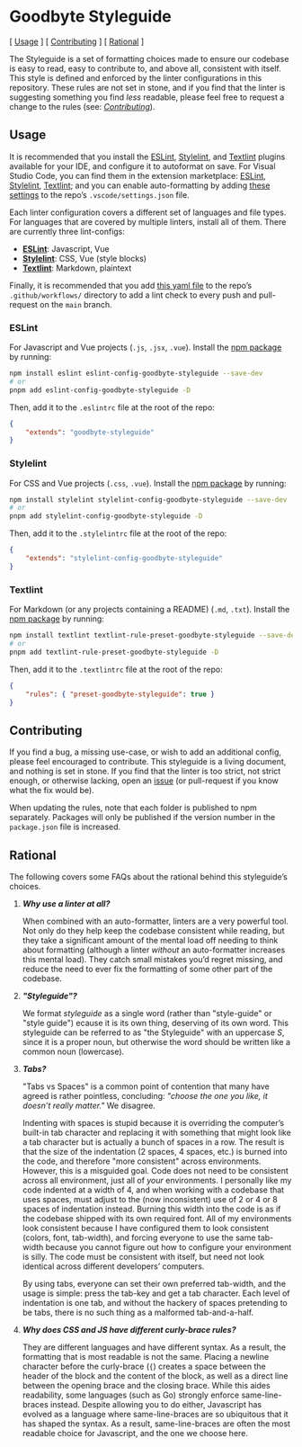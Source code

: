 # Goodbyte Styleguide

[ [Usage](#usage) ]
[ [Contributing](#contributing) ]
[ [Rational](#rational) ]

The Styleguide is a set of formatting choices made to ensure our codebase is easy
to read, easy to contribute to, and above all, consistent with itself. This style
is defined and enforced by the linter configurations in this repository. These rules
are not set in stone, and if you find that the linter is suggesting something you
find _less_ readable, please feel free to request a change to the rules (see: 
_[Contributing](#contributing)_).

## Usage

It is recommended that you install the [ESLint](https://eslint.org),
[Stylelint](https://stylelint.io), and [Textlint](https://textlint.github.io) plugins
available for your IDE, and configure it to autoformat on save. For Visual Studio
Code, you can find them in the extension marketplace: 
[ESLint](https://marketplace.visualstudio.com/items?itemName=dbaeumer.vscode-eslint),
[Stylelint](https://marketplace.visualstudio.com/items?itemName=stylelint.vscode-stylelint),
[Textlint](https://marketplace.visualstudio.com/items?itemName=taichi.vscode-textlint);
and you can enable auto-formatting by adding [these settings](./.vscode/settings.json)
to the repo’s `.vscode/settings.json` file.

Each linter configuration covers a different set of languages and file types. For
languages that are covered by multiple linters, install all of them. There are currently
three lint-configs:

- **[ESLint](#eslint)**: Javascript, Vue
- **[Stylelint](#stylelint)**: CSS, Vue (style blocks)
- **[Textlint](#textlint)**: Markdown, plaintext

Finally, it is recommended that you add [this yaml file](./.github/workflows/lint.yml)
to the repo’s `.github/workflows/` directory to add a lint check to every push and
pull-request on the `main` branch.

### ESLint

For Javascript and Vue projects (`.js`, `.jsx`, `.vue`). Install the
[npm package](https://www.npmjs.com/package/eslint-config-goodbyte-styleguide) by running:

```bash
npm install eslint eslint-config-goodbyte-styleguide --save-dev
# or
pnpm add eslint-config-goodbyte-styleguide -D
```

Then, add it to the `.eslintrc` file at the root of the repo:

```json
{
    "extends": "goodbyte-styleguide"
}
```

### Stylelint

For CSS and Vue projects (`.css`, `.vue`). Install the
[npm package](https://www.npmjs.com/package/stylelint-config-goodbyte-styleguide)
by running:

```bash
npm install stylelint stylelint-config-goodbyte-styleguide --save-dev
# or
pnpm add stylelint-config-goodbyte-styleguide -D
```

Then, add it to the `.stylelintrc` file at the root of the repo:

```json
{
    "extends": "stylelint-config-goodbyte-styleguide"
}
```

### Textlint

For Markdown (or any projects containing a README) (`.md`, `.txt`). Install the
[npm package](https://www.npmjs.com/package/textlint-rule-preset-goodbyte-styleguide)
by running:

```bash
npm install textlint textlint-rule-preset-goodbyte-styleguide --save-dev
# or
pnpm add textlint-rule-preset-goodbyte-styleguide -D
```

Then, add it to the `.textlintrc` file at the root of the repo:

```json
{
	"rules": { "preset-goodbyte-styleguide": true }
}
```

## Contributing

If you find a bug, a missing use-case, or wish to add an additional config, please
feel encouraged to contribute. This styleguide is a living document, and nothing is
set in stone. If you find that the linter is too strict, not strict enough, or otherwise
lacking, open an [issue](https://github.com/GoodbyteCo/Styleguide/issues) (or pull-request
if you know what the fix would be).

When updating the rules, note that each folder is published to npm separately. Packages
will only be published if the version number in the `package.json` file is increased.

## Rational

The following covers some FAQs about the rational behind this styleguide’s choices.

1. _**Why use a linter at all?**_

	When combined with an auto-formatter, linters are a very powerful tool. Not only
	do they help keep the codebase consistent while reading, but they take a significant
	amount of the mental load off needing to think about formatting (although a linter
	_without_ an auto-formatter increases this mental load). They catch small mistakes
	you’d regret missing, and reduce the need to ever fix the formatting of some other
	part of the codebase.

2. _**"Styleguide"?**_
	
	We format _styleguide_ as a single word (rather than "style-guide" or "style guide") 
	ecause it is its own thing, deserving of its own word. This styleguide can be referred
	to as "the Styleguide" with an uppercase _S_, since it is a proper noun, but otherwise
	the word should be written like a common noun (lowercase).

3. _**Tabs?**_

	"Tabs vs Spaces" is a common point of contention that many have agreed is rather
	pointless, concluding: _"choose the one you like, it doesn’t really matter."_
	We disagree. 
	
	Indenting with spaces is stupid because it is overriding the computer’s built-in
	tab character and replacing it with something that might look like a tab character
	but is actually a bunch of spaces in a row. The result is that the size of the
	indentation (2 spaces, 4 spaces, etc.) is burned into the code, and therefore "more
	consistent" across environments. However, this is a misguided goal. Code does not
	need to be consistent across all environment, just all of _your_ environments. I
	personally like my code indented at a width of 4, and when working with a codebase
	that uses spaces, must adjust to the (now inconsistent) use of 2 or 4 or 8 spaces of
	indentation instead. Burning this width into the code is as if the codebase shipped
	with its own required font. All of my environments look consistent because I have
	configured them to look consistent (colors, font, tab-width), and forcing everyone
	to use the same tab-width because you cannot figure out how to configure your environment
	is silly. The code must be consistent with itself, but need not look identical across
	different developers’ computers. 
	
	By using tabs, everyone can set their own preferred tab-width, and the usage is
	simple: press the tab-key and get a tab character. Each level of indentation is
	one tab, and without the hackery of spaces pretending to be tabs, there is no such
	thing as a malformed tab-and-a-half.

4. _**Why does CSS and JS have different curly-brace rules?**_

	They are different languages and have different syntax. As a result, the formatting
	that is most readable is not the same. Placing a newline character before the
	curly-brace (`{`) creates a space between the header of the block and the content
	of the block, as well as a direct line between the opening brace and the closing brace.
	While this aides readability, some languages (such as Go) strongly enforce same-line-braces
	instead. Despite allowing you to do either, Javascript has evolved as a language where
	same-line-braces are so ubiquitous that it has shaped the syntax. As a result,
	same-line-braces are often the most readable choice for Javascript, and the one we
	choose here.